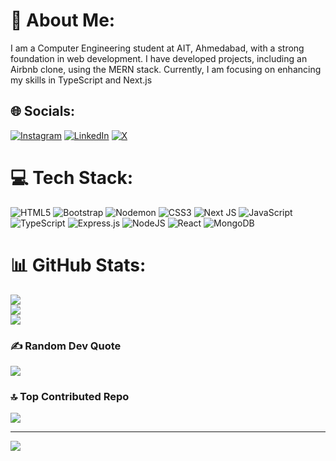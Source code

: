 # 💫 About Me:
I am a Computer Engineering student at AIT, Ahmedabad, with a strong foundation in web development. I have developed projects, including an Airbnb clone, using the MERN stack. Currently, I am focusing on enhancing my skills in TypeScript and Next.js


## 🌐 Socials:
[![Instagram](https://img.shields.io/badge/Instagram-%23E4405F.svg?logo=Instagram&logoColor=white)](https://instagram.com/shbhm._.07) [![LinkedIn](https://img.shields.io/badge/LinkedIn-%230077B5.svg?logo=linkedin&logoColor=white)](http://www.linkedin.com/in/shubham-singh-998262315) [![X](https://img.shields.io/badge/X-black.svg?logo=X&logoColor=white)](https://x.com/shbhm_X0) 

# 💻 Tech Stack:
![HTML5](https://img.shields.io/badge/html5-%23E34F26.svg?style=for-the-badge&logo=html5&logoColor=white) ![Bootstrap](https://img.shields.io/badge/bootstrap-%238511FA.svg?style=for-the-badge&logo=bootstrap&logoColor=white) ![Nodemon](https://img.shields.io/badge/NODEMON-%23323330.svg?style=for-the-badge&logo=nodemon&logoColor=%BBDEAD) ![CSS3](https://img.shields.io/badge/css3-%231572B6.svg?style=for-the-badge&logo=css3&logoColor=white) ![Next JS](https://img.shields.io/badge/Next-black?style=for-the-badge&logo=next.js&logoColor=white) ![JavaScript](https://img.shields.io/badge/javascript-%23323330.svg?style=for-the-badge&logo=javascript&logoColor=%23F7DF1E) ![TypeScript](https://img.shields.io/badge/typescript-%23007ACC.svg?style=for-the-badge&logo=typescript&logoColor=white) ![Express.js](https://img.shields.io/badge/express.js-%23404d59.svg?style=for-the-badge&logo=express&logoColor=%2361DAFB) ![NodeJS](https://img.shields.io/badge/node.js-6DA55F?style=for-the-badge&logo=node.js&logoColor=white) ![React](https://img.shields.io/badge/react-%2320232a.svg?style=for-the-badge&logo=react&logoColor=%2361DAFB) ![MongoDB](https://img.shields.io/badge/MongoDB-%234ea94b.svg?style=for-the-badge&logo=mongodb&logoColor=white)
# 📊 GitHub Stats:
![](https://github-readme-stats.vercel.app/api?username=ShubhamSingh-dev&theme=dark&hide_border=false&include_all_commits=false&count_private=false)<br/>
![](https://github-readme-streak-stats.herokuapp.com/?user=ShubhamSingh-dev&theme=dark&hide_border=false)<br/>
![](https://github-readme-stats.vercel.app/api/top-langs/?username=ShubhamSingh-dev&theme=dark&hide_border=false&include_all_commits=false&count_private=false&layout=compact)

### ✍️ Random Dev Quote
![](https://quotes-github-readme.vercel.app/api?type=horizontal&theme=radical)

### 🔝 Top Contributed Repo
![](https://github-contributor-stats.vercel.app/api?username=ShubhamSingh-dev&limit=5&theme=dark&combine_all_yearly_contributions=true)

---
[![](https://visitcount.itsvg.in/api?id=ShubhamSingh-dev&icon=0&color=0)](https://visitcount.itsvg.in)

